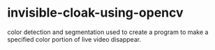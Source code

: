 # invisible-cloak-using-opencv
color detection and segmentation used to create a program to make a specified color portion of live video disappear. 
